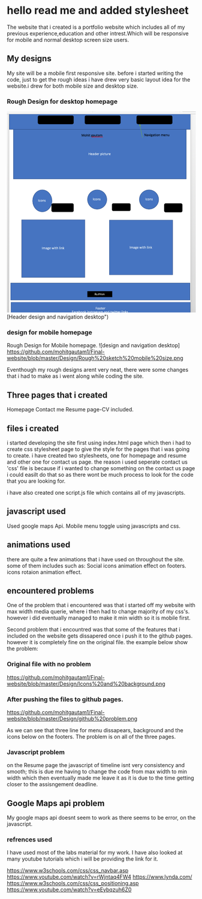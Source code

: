 # hello read me and added stylesheet
The website that i created is a portfolio website which includes all of my previous experience,education and other intrest.Which will be responsive for mobile and normal desktop screen size users.

## My designs
My site will be a mobile first responsive site. before i started writing the code, just to get the rough ideas i have drew very basic layout idea for the website.i drew for both mobile size and desktop size. 

### Rough Design for  desktop homepage
![design and navigation desktop](https://github.com/mohitgautam1/Final-website/blob/master/Design/%20rough%20sketch%20Desktop%20size.png)
[Header design and navigation desktop")
### design for  mobile homepage
Rough Design for Mobile homepage.
![design and navigation desktop]
https://github.com/mohitgautam1/Final-website/blob/master/Design/Rough%20sketch%20mobile%20size.png

Eventhough my rough designs arent very neat, there were some changes that i had to make as i went along while coding the site. 

## Three pages that i created

Homepage
Contact me
Resume page-CV included.

## files i created
i started developing the site first using index.html page which then i had to create css stylesheet page to give the style for the pages that i was going to create. i have created two stylesheets, one for homepage and resume and other one for contact us page. the reason i used seperate contact us 'css' file is because if i wanted to change something on the contact us page i could easilt do that so as there wont be much process to look for the code that you are looking for.

i have also created one script.js file which contains all of my javascripts.

## javascript  used
Used google maps Api.
Mobile menu toggle using javascripts and css.

## animations used
there are quite a few animations that i have used on throughout the site. some of them includes such as:
Social icons animation effect on footers.
icons rotaion animation effect.


## encountered problems
One of the problem that i encountered was that i started off my website with max width media querie, where i then had to change majority of my css's. however i did eventually managed to make it min width so it is mobile first.

Second problem that i encountred was that some of the features that i included on the website gets dissapered once i push it to the github pages. however it is completely fine on the original file. the example below show the problem:

### Original file with no problem
https://github.com/mohitgautam1/Final-website/blob/master/Design/Icons%20and%20background.png

### After pushing the files to github pages.
https://github.com/mohitgautam1/Final-website/blob/master/Design/github%20problem.png

As we can see that three line for menu dissapears, background and the icons below on the footers. 
The problem is on all of the three pages.

### Javascript problem
on the Resume page the javascript of timeline isnt very consistency and smooth; this is due me having to change the code from max width to min width which then eventually made me leave it as it is due to the time getting closer to the assisngement deadline.


## Google Maps api problem
My google maps api doesnt seem to work as there seems to be error, on the javascript.


### refrences used
I have used most of the labs material for my work.
I have also looked at many youtube tutorials which i will be providing the link for it.

https://www.w3schools.com/css/css_navbar.asp
https://www.youtube.com/watch?v=rWjntaq4FW4
https://www.lynda.com/
https://www.w3schools.com/css/css_positioning.asp
https://www.youtube.com/watch?v=eEybqzuh6Z0









